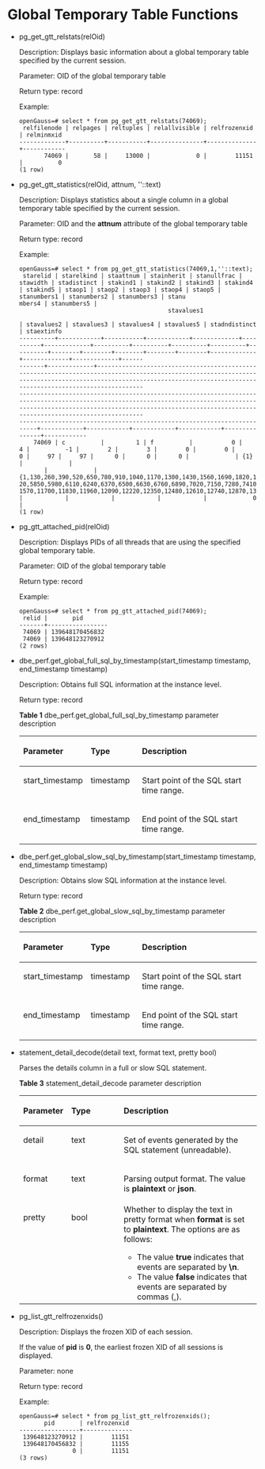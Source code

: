 # Global Temporary Table Functions<a name="EN-US_TOPIC_0289900393"></a>

-   pg\_get\_gtt\_relstats\(relOid\)

    Description: Displays basic information about a global temporary table specified by the current session.

    Parameter: OID of the global temporary table

    Return type: record

    Example:

    ```
    openGauss=# select * from pg_get_gtt_relstats(74069);
     relfilenode | relpages | reltuples | relallvisible | relfrozenxid | relminmxid 
    -------------+----------+-----------+---------------+--------------+------------
           74069 |       58 |     13000 |             0 |        11151 |          0
    (1 row)
    ```


-   pg\_get\_gtt\_statistics\(relOid, attnum, ''::text\)

    Description: Displays statistics about a single column in a global temporary table specified by the current session.

    Parameter: OID and the  **attnum**  attribute of the global temporary table

    Return type: record

    Example:

    ```
    openGauss=# select * from pg_get_gtt_statistics(74069,1,''::text);
     starelid | starelkind | staattnum | stainherit | stanullfrac | stawidth | stadistinct | stakind1 | stakind2 | stakind3 | stakind4 | stakind5 | staop1 | staop2 | staop3 | staop4 | staop5 | stanumbers1 | stanumbers2 | stanumbers3 | stanu
    mbers4 | stanumbers5 |                                                                                                                                                                                                                      
                                              stavalues1                                                                                                                                                                                        
                                                                            | stavalues2 | stavalues3 | stavalues4 | stavalues5 | stadndistinct | staextinfo 
    ----------+------------+-----------+------------+-------------+----------+-------------+----------+----------+----------+----------+----------+--------+--------+--------+--------+--------+-------------+-------------+-------------+------
    -------+-------------+----------------------------------------------------------------------------------------------------------------------------------------------------------------------------------------------------------------------
    --------------------------------------------------------------------------------------------------------------------------------------------------------------------------------------------------------------------------------------------
    ------------------------------------------------------------------------+------------+------------+------------+------------+---------------+------------
        74069 | c          |         1 | f          |           0 |        4 |          -1 |        2 |        3 |        0 |        0 |        0 |     97 |     97 |      0 |      0 |      0 |             | {1}         |             |      
           |             | {1,130,260,390,520,650,780,910,1040,1170,1300,1430,1560,1690,1820,1950,2080,2210,2340,2470,2600,2730,2860,2990,3120,3250,3380,3510,3640,3770,3900,4030,4160,4290,4420,4550,4680,4810,4940,5070,5200,5330,5460,5590,57
    20,5850,5980,6110,6240,6370,6500,6630,6760,6890,7020,7150,7280,7410,7540,7670,7800,7930,8060,8190,8320,8450,8580,8710,8840,8970,9100,9230,9360,9490,9620,9750,9880,10010,10140,10270,10400,10530,10660,10790,10920,11050,11180,11310,11440,1
    1570,11700,11830,11960,12090,12220,12350,12480,12610,12740,12870,13000} |            |            |            |            |             0 | 
    (1 row)
    ```


-   pg\_gtt\_attached\_pid\(relOid\)

    Description: Displays PIDs of all threads that are using the specified global temporary table.

    Parameter: OID of the global temporary table

    Return type: record

    Example:

    ```
    openGauss=# select * from pg_gtt_attached_pid(74069);
     relid |       pid       
    -------+-----------------
     74069 | 139648170456832
     74069 | 139648123270912
    (2 rows)
    ```


-   dbe\_perf.get\_global\_full\_sql\_by\_timestamp\(start\_timestamp timestamp, end\_timestamp timestamp\)

    Description: Obtains full SQL information at the instance level.

    Return type: record

    **Table  1**  dbe\_perf.get\_global\_full\_sql\_by\_timestamp parameter description

    <a name="table173628271511"></a>
    <table><thead align="left"><tr id="row2036210271054"><th class="cellrowborder" valign="top" width="20.242024202420243%" id="mcps1.2.4.1.1"><p id="p63621027457"><a name="p63621027457"></a><a name="p63621027457"></a>Parameter</p>
    </th>
    <th class="cellrowborder" valign="top" width="22.06220622062206%" id="mcps1.2.4.1.2"><p id="p3362327156"><a name="p3362327156"></a><a name="p3362327156"></a>Type</p>
    </th>
    <th class="cellrowborder" valign="top" width="57.69576957695769%" id="mcps1.2.4.1.3"><p id="p13362627452"><a name="p13362627452"></a><a name="p13362627452"></a>Description</p>
    </th>
    </tr>
    </thead>
    <tbody><tr id="row173625271356"><td class="cellrowborder" valign="top" width="20.242024202420243%" headers="mcps1.2.4.1.1 "><p id="p638719511858"><a name="p638719511858"></a><a name="p638719511858"></a>start_timestamp</p>
    </td>
    <td class="cellrowborder" valign="top" width="22.06220622062206%" headers="mcps1.2.4.1.2 "><p id="p152934101864"><a name="p152934101864"></a><a name="p152934101864"></a>timestamp</p>
    </td>
    <td class="cellrowborder" valign="top" width="57.69576957695769%" headers="mcps1.2.4.1.3 "><p id="p1376712315612"><a name="p1376712315612"></a><a name="p1376712315612"></a>Start point of the SQL start time range.</p>
    </td>
    </tr>
    <tr id="row17363142719512"><td class="cellrowborder" valign="top" width="20.242024202420243%" headers="mcps1.2.4.1.1 "><p id="p129832059655"><a name="p129832059655"></a><a name="p129832059655"></a>end_timestamp</p>
    </td>
    <td class="cellrowborder" valign="top" width="22.06220622062206%" headers="mcps1.2.4.1.2 "><p id="p14382011366"><a name="p14382011366"></a><a name="p14382011366"></a>timestamp</p>
    </td>
    <td class="cellrowborder" valign="top" width="57.69576957695769%" headers="mcps1.2.4.1.3 "><p id="p1736312720519"><a name="p1736312720519"></a><a name="p1736312720519"></a>End point of the SQL start time range.</p>
    </td>
    </tr>
    </tbody>
    </table>

-   dbe\_perf.get\_global\_slow\_sql\_by\_timestamp\(start\_timestamp timestamp, end\_timestamp timestamp\)

    Description: Obtains slow SQL information at the instance level.

    Return type: record

    **Table  2**  dbe\_perf.get\_global\_slow\_sql\_by\_timestamp parameter description

    <a name="table152133591871"></a>
    <table><thead align="left"><tr id="row72147595714"><th class="cellrowborder" valign="top" width="20.242024202420243%" id="mcps1.2.4.1.1"><p id="p1921419591570"><a name="p1921419591570"></a><a name="p1921419591570"></a>Parameter</p>
    </th>
    <th class="cellrowborder" valign="top" width="22.06220622062206%" id="mcps1.2.4.1.2"><p id="p221415916720"><a name="p221415916720"></a><a name="p221415916720"></a>Type</p>
    </th>
    <th class="cellrowborder" valign="top" width="57.69576957695769%" id="mcps1.2.4.1.3"><p id="p32140592071"><a name="p32140592071"></a><a name="p32140592071"></a>Description</p>
    </th>
    </tr>
    </thead>
    <tbody><tr id="row3214185916710"><td class="cellrowborder" valign="top" width="20.242024202420243%" headers="mcps1.2.4.1.1 "><p id="p1721455912713"><a name="p1721455912713"></a><a name="p1721455912713"></a>start_timestamp</p>
    </td>
    <td class="cellrowborder" valign="top" width="22.06220622062206%" headers="mcps1.2.4.1.2 "><p id="p12143595711"><a name="p12143595711"></a><a name="p12143595711"></a>timestamp</p>
    </td>
    <td class="cellrowborder" valign="top" width="57.69576957695769%" headers="mcps1.2.4.1.3 "><p id="p1721455914713"><a name="p1721455914713"></a><a name="p1721455914713"></a>Start point of the SQL start time range.</p>
    </td>
    </tr>
    <tr id="row321413592710"><td class="cellrowborder" valign="top" width="20.242024202420243%" headers="mcps1.2.4.1.1 "><p id="p162141759672"><a name="p162141759672"></a><a name="p162141759672"></a>end_timestamp</p>
    </td>
    <td class="cellrowborder" valign="top" width="22.06220622062206%" headers="mcps1.2.4.1.2 "><p id="p202141559372"><a name="p202141559372"></a><a name="p202141559372"></a>timestamp</p>
    </td>
    <td class="cellrowborder" valign="top" width="57.69576957695769%" headers="mcps1.2.4.1.3 "><p id="p1421455917712"><a name="p1421455917712"></a><a name="p1421455917712"></a>End point of the SQL start time range.</p>
    </td>
    </tr>
    </tbody>
    </table>

-   statement\_detail\_decode\(detail text, format text, pretty bool\)

    Parses the details column in a full or slow SQL statement.

    **Table  3**  statement\_detail\_decode parameter description

    <a name="table9745177191215"></a>
    <table><thead align="left"><tr id="row127451717124"><th class="cellrowborder" valign="top" width="20.242024202420243%" id="mcps1.2.4.1.1"><p id="p1974687151213"><a name="p1974687151213"></a><a name="p1974687151213"></a>Parameter</p>
    </th>
    <th class="cellrowborder" valign="top" width="22.06220622062206%" id="mcps1.2.4.1.2"><p id="p147461271125"><a name="p147461271125"></a><a name="p147461271125"></a>Type</p>
    </th>
    <th class="cellrowborder" valign="top" width="57.69576957695769%" id="mcps1.2.4.1.3"><p id="p197461975128"><a name="p197461975128"></a><a name="p197461975128"></a>Description</p>
    </th>
    </tr>
    </thead>
    <tbody><tr id="row167467711212"><td class="cellrowborder" valign="top" width="20.242024202420243%" headers="mcps1.2.4.1.1 "><p id="p197461379124"><a name="p197461379124"></a><a name="p197461379124"></a>detail</p>
    </td>
    <td class="cellrowborder" valign="top" width="22.06220622062206%" headers="mcps1.2.4.1.2 "><p id="p137462712123"><a name="p137462712123"></a><a name="p137462712123"></a>text</p>
    </td>
    <td class="cellrowborder" valign="top" width="57.69576957695769%" headers="mcps1.2.4.1.3 "><p id="p138588178133"><a name="p138588178133"></a><a name="p138588178133"></a>Set of events generated by the SQL statement (unreadable).</p>
    </td>
    </tr>
    <tr id="row187462714127"><td class="cellrowborder" valign="top" width="20.242024202420243%" headers="mcps1.2.4.1.1 "><p id="p1674617710129"><a name="p1674617710129"></a><a name="p1674617710129"></a>format</p>
    </td>
    <td class="cellrowborder" valign="top" width="22.06220622062206%" headers="mcps1.2.4.1.2 "><p id="p17746137131219"><a name="p17746137131219"></a><a name="p17746137131219"></a>text</p>
    </td>
    <td class="cellrowborder" valign="top" width="57.69576957695769%" headers="mcps1.2.4.1.3 "><p id="p246504413137"><a name="p246504413137"></a><a name="p246504413137"></a>Parsing output format. The value is <strong id="b15123151115"><a name="b15123151115"></a><a name="b15123151115"></a>plaintext</strong> or <strong id="b279961781114"><a name="b279961781114"></a><a name="b279961781114"></a>json</strong>.</p>
    </td>
    </tr>
    <tr id="row17254145010126"><td class="cellrowborder" valign="top" width="20.242024202420243%" headers="mcps1.2.4.1.1 "><p id="p225445020123"><a name="p225445020123"></a><a name="p225445020123"></a>pretty</p>
    </td>
    <td class="cellrowborder" valign="top" width="22.06220622062206%" headers="mcps1.2.4.1.2 "><p id="p1025485020129"><a name="p1025485020129"></a><a name="p1025485020129"></a>bool</p>
    </td>
    <td class="cellrowborder" valign="top" width="57.69576957695769%" headers="mcps1.2.4.1.3 "><div class="p" id="p7905125312149"><a name="p7905125312149"></a><a name="p7905125312149"></a>Whether to display the text in pretty format when <strong id="b4723918191118"><a name="b4723918191118"></a><a name="b4723918191118"></a>format</strong> is set to <strong id="b772312186118"><a name="b772312186118"></a><a name="b772312186118"></a>plaintext</strong>. The options are as follows:<a name="ul5736124153213"></a><a name="ul5736124153213"></a><ul id="ul5736124153213"><li>The value <strong id="b58714213111"><a name="b58714213111"></a><a name="b58714213111"></a>true </strong>indicates that events are separated by <strong id="b1187122151116"><a name="b1187122151116"></a><a name="b1187122151116"></a>\n</strong>.</li><li>The value <strong id="b4271143317114"><a name="b4271143317114"></a><a name="b4271143317114"></a>false </strong>indicates that events are separated by commas (,).</li></ul>
    </div>
    </td>
    </tr>
    </tbody>
    </table>

-   pg\_list\_gtt\_relfrozenxids\(\)

    Description: Displays the frozen XID of each session.

    If the value of  **pid**  is  **0**, the earliest frozen XID of all sessions is displayed.

    Parameter: none

    Return type: record

    Example:

    ```
    openGauss=# select * from pg_list_gtt_relfrozenxids();
           pid       | relfrozenxid 
    -----------------+--------------
     139648123270912 |        11151
     139648170456832 |        11155
                   0 |        11151
    (3 rows)
    ```


